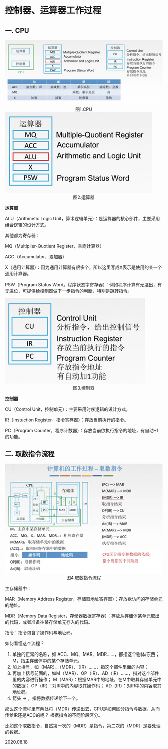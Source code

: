 # 控制器、运算器工作过程

## 一. CPU

<img src="计组103-1.png" alt="计组103-1" style="zoom:80%;" />

<center>图1.CPU</center>

<img src="计组103-2.png" alt="计组103-2" style="zoom:67%;" />

<center>图2.运算器</center>

**运算器**

ALU（Arithmetic Logic Unit，算术逻辑单元）：是运算器的核心部件，主要采用组合逻辑的设计方式。

其他都为寄存器：

MQ（Multiplier-Quotient Register，乘商计算器）

ACC（Accumulator，累加器）

X（通用计算器）：因为通用计算器有很多个，所以这里写成X表示是使用的某一个通用计算器。

PSW（Program Status Word。程序状态字寄存器）：例如程序计算有无溢出，有无进位，可提供给控制器做下一步指令的判断，特别是跳转指令。

<img src="计组103-3.png" alt="计组103-3" style="zoom:67%;" />

<center>图3.控制器</center>

**控制器**

CU（Control Unit，控制单元）：主要采用时序逻辑的设计方式。

IR（Instuction Register，指令寄存器）：存放当前执行的指令。

PC（Program Counter，程序计数器）：存放当前欲执行指令的地址，有自动+1的功能。

## 二.  取数指令流程

<img src="计组103-4.png" alt="计组103-4" style="zoom:80%;" />

<center>图4.取数指令流程</center>

主存储器中：

MAR（Memory Address Register，存储器地址寄存器）：存放欲访问的存储单元的地址。

MDR（Memory Data Register，存储器数据寄存器）：存放从存储体某单元取出的代码，或者准备往某存储单元存入的代码。

指令：指令包含了操作码与地址码。

如何看懂这个流程？

1. 单独的正常的名称，如 ACC、MQ、MAR、MDR......，都指这个物体/东西；
   M，指主存储体中的某个存储单元。
2. 加上括号，如（MAR）、（MDR）、（IR）......，指这个部件里面的内容；
3. 再加上括号前面的，如M（MAR）、OP（IR）、AD（IR）......，指对这个部件里的内容进行操作；
   M（MAR）：根据MAR中的地址，在M中取其存储单元中的数据；
   OP（IR）：对IR中的内容取其操作码；
   AD（IR）：对IR中的内容取其地址码。
4. 箭头 $\rightarrow$ ，指将数据传递给下一个。

那么这个流程里有两处将（MDR）传递出去，CPU是如何区分指令与数据，从而传给IR还是ACC的呢？
根据指令的不同阶段区分。

比如这个取数指令，自然第一次的（MDR）是指令，第二次的（MDR）是要处理的数据。

2020.08.18